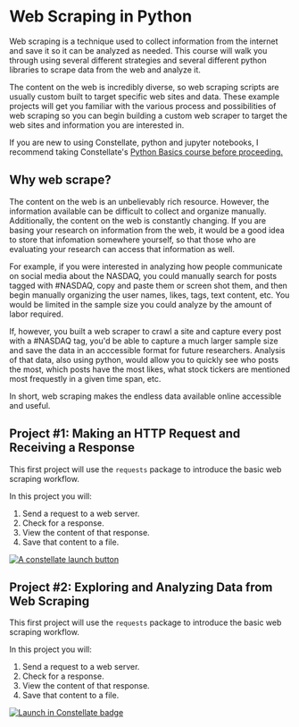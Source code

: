 # Web Scraping in Python

Web scraping is a technique used to collect information from the internet and save it so it can be analyzed as needed. This course will walk you through using several different strategies and several different python libraries to scrape data from the web and analyze it.  

The content on the web is incredibly diverse, so web scraping scripts are usually custom built to target specific web sites and data.  These example projects will get you familiar with the various process and possibilities of web scraping so you can begin building a custom web scraper to target the web sites and information you are interested in.  

If you are new to using Constellate, python and jupyter notebooks, I recommend taking Constellate's <a href ="https://ithaka.github.io/constellate-python-basics/">Python Basics course before proceeding.  </a> 

## Why web scrape?

The content on the web is an unbelievably rich resource.  However, the information available can be difficult to collect and organize manually.  Additionally, the content on the web is constantly changing.  If you are basing your research on information from the web, it would be a good idea to store that infomation somewhere yourself, so that those who are evaluating your research can access that information as well.

For example, if you were interested in analyzing how people communicate on social media about the NASDAQ, you could manually search for posts tagged with #NASDAQ, copy and paste them or screen shot them, and then begin manually organizing the user names, likes, tags, text content, etc.  You would be limited in the sample size you could analyze by the amount of labor required.

If, however, you built a web scraper to crawl a site and capture every post with a #NASDAQ tag, you'd be able to capture a much larger sample size and save the data in an acccessible format for future researchers.  Analysis of that data, also using python, would allow you to quickly see who posts the most, which posts have the most likes, what stock tickers are mentioned most frequestly in a given time span, etc.  

In short, web scraping makes the endless data available online accessible and useful. 




## Project #1: Making an HTTP Request and Receiving a Response

This first project will use the `requests` package to introduce the basic web scraping workflow.  

In this project you will:
1. Send a request to a web server.
2. Check for a response.
3. View the content of that response.
4. Save that content to a file. 

<a href="https://constellate.org/lab?repo=https%3A%2F%2Fgithub.com%2FLibraryBeales%2FWeb-Scraping&filepath=template.ipynb" target="_blank">![A constellate launch button](https://constellate.org/images/constellate-badge.svg)</a>

## Project #2: Exploring and Analyzing Data from Web Scraping 

This first project will use the `requests` package to introduce the basic web scraping workflow.  

In this project you will:
1. Send a request to a web server.
2. Check for a response.
3. View the content of that response.
4. Save that content to a file. 


[![Launch in Constellate badge](https://constellate.org/images/constellate-badge.svg)](https://constellate.org/lab?repo=https%3A%2F%2Fgithub.com%2FLibraryBeales%2FWeb-Scraping)

